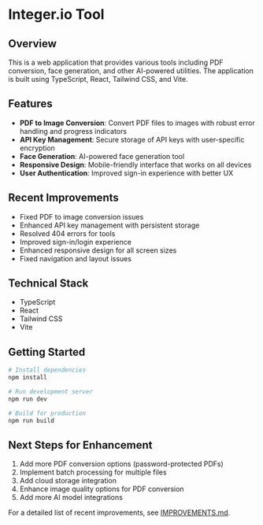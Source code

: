 # Integer.io Tool

## Overview
This is a web application that provides various tools including PDF conversion, face generation, and other AI-powered utilities. The application is built using TypeScript, React, Tailwind CSS, and Vite.

## Features
- **PDF to Image Conversion**: Convert PDF files to images with robust error handling and progress indicators
- **API Key Management**: Secure storage of API keys with user-specific encryption
- **Face Generation**: AI-powered face generation tool
- **Responsive Design**: Mobile-friendly interface that works on all devices
- **User Authentication**: Improved sign-in experience with better UX

## Recent Improvements
- Fixed PDF to image conversion issues
- Enhanced API key management with persistent storage
- Resolved 404 errors for tools
- Improved sign-in/login experience
- Enhanced responsive design for all screen sizes
- Fixed navigation and layout issues

## Technical Stack
- TypeScript
- React
- Tailwind CSS
- Vite

## Getting Started
```bash
# Install dependencies
npm install

# Run development server
npm run dev

# Build for production
npm run build
```

## Next Steps for Enhancement
1. Add more PDF conversion options (password-protected PDFs)
2. Implement batch processing for multiple files
3. Add cloud storage integration
4. Enhance image quality options for PDF conversion
5. Add more AI model integrations

For a detailed list of recent improvements, see [IMPROVEMENTS.md](./IMPROVEMENTS.md).